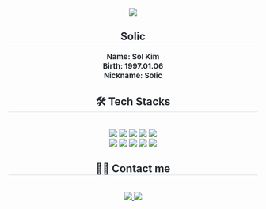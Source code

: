 <div align= "center">
    <img src="https://capsule-render.vercel.app/api?type=slice&color=0:51d4f5,100:9bd7e4&height=180&text=For%20New%20Wisdom&animation=scaleIn&fontColor=123587&fontSize=70" />
    </div>
    <div align= "center"> 
    <h2 style="border-bottom: 1px solid #d8dee4; color: #282d33;"> Solic </h2>  
    <div style="font-weight: 700; font-size: 15px; text-align: center; color: #282d33;"> Name: Sol Kim <br></li>Birth: 1997.01.06 <br></li>Nickname: Solic <br> </div> 
    </div>
    <div align= "center">
    <h2 style="border-bottom: 1px solid #d8dee4; color: #282d33;"> 🛠️ Tech Stacks </h2> <br> 
    <div style="margin: 0 auto; text-align: center;" align= "center"> <img src="https://img.shields.io/badge/Github-181717?style=for-the-badge&logo=Github&logoColor=white">
          <img src="https://img.shields.io/badge/MySQL-4479A1?style=for-the-badge&logo=MySQL&logoColor=white">
          <img src="https://img.shields.io/badge/Python-3776AB?style=for-the-badge&logo=Python&logoColor=white">
          <img src="https://img.shields.io/badge/Linux-FCC624?style=for-the-badge&logo=Linux&logoColor=white">
          <img src="https://img.shields.io/badge/Discord-5865F2?style=for-the-badge&logo=Discord&logoColor=white">
          <br/><img src="https://img.shields.io/badge/Tensorflow-FF6F00?style=for-the-badge&logo=Tensorflow&logoColor=white">
          <img src="https://img.shields.io/badge/Selenium-43B02A?style=for-the-badge&logo=Selenium&logoColor=white">
          <img src="https://img.shields.io/badge/Oracle-F80000?style=for-the-badge&logo=Oracle&logoColor=white">
          <img src="https://img.shields.io/badge/Keras-D00000?style=for-the-badge&logo=Keras&logoColor=white">
          <img src="https://img.shields.io/badge/Git-F05032?style=for-the-badge&logo=Git&logoColor=white">
          <br/></div>
    </div>
    <div align= "center">
    <h2 style="border-bottom: 1px solid #d8dee4; color: #282d33;"> 🧑‍💻 Contact me </h2> <br> 
    <div align= "center"> <a href=https://www.instagram.com/k_solic_?igsh=MWluZ3huOW01bWd6NA%3D%3D&utm_source=qr> <img src="https://img.shields.io/badge/Instagram-E4405F?style=for-the-badge&logo=Instagram&logoColor=white&link=https://www.instagram.com/k_solic_?igsh=MWluZ3huOW01bWd6NA%3D%3D&utm_source=qr"> </a>
         <a href=mailto:kimsol0106@gmail.com> <img src="https://img.shields.io/badge/Gmail-EA4335?style=for-the-badge&logo=Gmail&logoColor=white&link=mailto:kimsol0106@gmail.com"> </a>
          </div>  <br> 
    <div align= "center">  </div> 
    </div>
    
